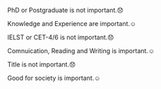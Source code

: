 PhD or Postgraduate is not important.:disappointed:

Knowledge and Experience are important.:relaxed:

IELST or CET-4/6 is not important.:disappointed:

Comnuication, Reading and Writing is important.:relaxed:

Title is not important.:disappointed:

Good for society is important.:relaxed:
